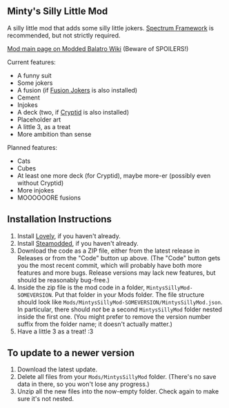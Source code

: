 ## Minty's Silly Little Mod

A silly little mod that adds some silly little jokers. [Spectrum Framework](https://github.com/wingedcatgirl/SpectrumFramework) is recommended, but not strictly required.

[Mod main page on Modded Balatro Wiki](https://balatromods.miraheze.org/wiki/Minty%27s_Silly_Little_Mod) (Beware of SPOILERS!)

Current features:
- A funny suit
- Some jokers
- A fusion (if [Fusion Jokers](https://github.com/lshtech/Fusion-Jokers) is also installed)
- Cement
- Injokes
- A deck (two, if [Cryptid](https://github.com/MathIsFun0/Cryptid) is also installed)
- Placeholder art
- A little 3, as a treat
- More ambition than sense

Planned features:
- Cats
- Cubes
- At least one more deck (for Cryptid), maybe more-er (possibly even without Cryptid)
- More injokes
- MOOOOOORE fusions 

## Installation Instructions
1. Install [Lovely](https://github.com/ethangreen-dev/lovely-injector), if you haven't already.
2. Install [Steamodded](https://github.com/Steamopollys/steamodded), if you haven't already.
3. Download the code as a ZIP file, either from the latest release in Releases or from the "Code" button up above. (The "Code" button gets you the most recent commit, which will probably have both more features and more bugs. Release versions may lack new features, but should be reasonably bug-free.)
4. Inside the zip file is the mod code in a folder, `MintysSillyMod-SOMEVERSION`. Put that folder in your Mods folder. The file structure should look like `Mods/MintysSillyMod-SOMEVERSION/MintysSillyMod.json`. In particular, there should _not_ be a second `MintysSillyMod` folder nested inside the first one. (You might prefer to remove the version number suffix from the folder name; it doesn't actually matter.)
5. Have a little 3 as a treat! :3

## To update to a newer version
1. Download the latest update.
2. Delete all files from your `Mods/MintysSillyMod` folder. (There's no save data in there, so you won't lose any progress.)
3. Unzip all the new files into the now-empty folder. Check again to make sure it's not nested.